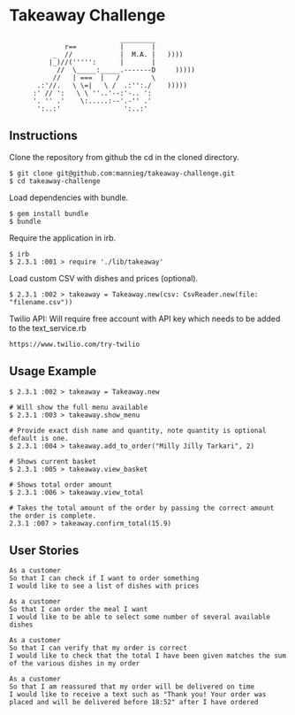 Takeaway Challenge
==================
```
                            _________
              r==           |       |
           _  //            |  M.A. |   ))))
          |_)//(''''':      |       |
            //  \_____:_____.-------D     )))))
           //   | ===  |   /        \
       .:'//.   \ \=|   \ /  .:'':./    )))))
      :' // ':   \ \ ''..'--:'-.. ':
      '. '' .'    \:.....:--'.-'' .'
       ':..:'                ':..:'

 ```

Instructions
-------

Clone the repository from github the cd in the cloned directory.

```
$ git clone git@github.com:mannieg/takeaway-challenge.git
$ cd takeaway-challenge
```
Load dependencies with bundle.
```
$ gem install bundle
$ bundle
```
Require the application in irb.
```
$ irb
$ 2.3.1 :001 > require './lib/takeaway'
```
Load custom CSV with dishes and prices (optional).
```
$ 2.3.1 :002 > takeaway = Takeaway.new(csv: CsvReader.new(file: "filename.csv"))
```
Twilio API: Will require free account with API key which needs to be added to the text_service.rb
```
https://www.twilio.com/try-twilio
```

Usage Example
-------

```
$ 2.3.1 :002 > takeaway = Takeaway.new

# Will show the full menu available
$ 2.3.1 :003 > takeaway.show_menu

# Provide exact dish name and quantity, note quantity is optional default is one.
$ 2.3.1 :004 > takeaway.add_to_order("Milly Jilly Tarkari", 2)

# Shows current basket
$ 2.3.1 :005 > takeaway.view_basket

# Shows total order amount
$ 2.3.1 :006 > takeaway.view_total

# Takes the total amount of the order by passing the correct amount the order is complete.
2.3.1 :007 > takeaway.confirm_total(15.9)

```


User Stories
---------

```
As a customer
So that I can check if I want to order something
I would like to see a list of dishes with prices

As a customer
So that I can order the meal I want
I would like to be able to select some number of several available dishes

As a customer
So that I can verify that my order is correct
I would like to check that the total I have been given matches the sum of the various dishes in my order

As a customer
So that I am reassured that my order will be delivered on time
I would like to receive a text such as "Thank you! Your order was placed and will be delivered before 18:52" after I have ordered
```
